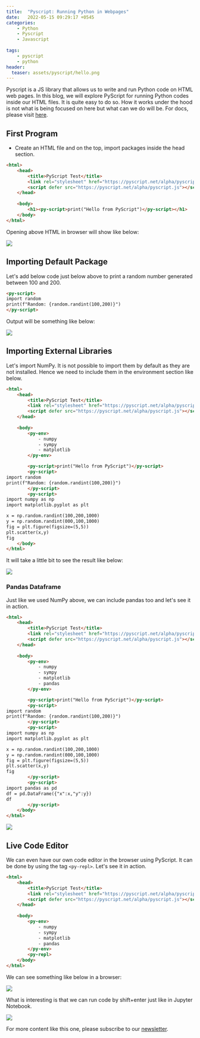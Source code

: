 ```yaml
---
title:  "Pyscript: Running Python in Webpages"
date:   2022-05-15 09:29:17 +0545
categories:
    - Python
    - Pyscript
    - Javascript
    
tags:
    - pyscript
    - python
header:
  teaser: assets/pyscript/hello.png
---
```


Pyscript is a JS library that allows us to write and run Python code on HTML web pages.  In this blog, we will explore PyScript for running Python codes inside our HTML files. It is quite easy to do so. How it works under the hood is not what is being focused on here but what can we do will be. For docs, please visit [here](https://github.com/pyscript/pyscript).

## First Program
* Create an HTML file and on the top, import packages inside the head section.
```html
<html>
    <head>
        <title>PyScript Test</title>
        <link rel="stylesheet" href="https://pyscript.net/alpha/pyscript.css" />
        <script defer src="https://pyscript.net/alpha/pyscript.js"></script> 
    </head>
    
    <body>
        <h1><py-script>print("Hello from PyScript")</py-script></h1>
    </body>
</html>
```

Opening above HTML in browser will show like below:

![]({{site.url}}/assets/pyscript/hello.png)

## Importing Default Package

Let's add below code just below above to print a random number generated between 100 and 200.

```html
<py-script>
import random
print(f"Random: {random.randint(100,200)}")
</py-script>
```

Output will be something like below:

![]({{site.url}}/assets/pyscript/random.png)

## Importing External Libraries
Let's import NumPy. It is not possible to import them by default as they are not installed. Hence we need to include them in the environment section like below.

```html
<html>
    <head>
        <title>PyScript Test</title>
        <link rel="stylesheet" href="https://pyscript.net/alpha/pyscript.css" />
        <script defer src="https://pyscript.net/alpha/pyscript.js"></script> 
    </head>
    
    <body>
        <py-env>
            - numpy
            - sympy
            - matplotlib
        </py-env>

        <py-script>print("Hello from PyScript")</py-script>
        <py-script>
import random
print(f"Random: {random.randint(100,200)}")
        </py-script>
        <py-script>
import numpy as np
import matplotlib.pyplot as plt

x = np.random.randint(100,200,1000)
y = np.random.randint(000,100,1000)
fig = plt.figure(figsize=(5,5))
plt.scatter(x,y)
fig
    </body>
</html>
```

It will take a little bit to see the result like below:

![]({{site.url}}/assets/pyscript/scatter.png)

### Pandas Dataframe
Just like we used NumPy above, we can include pandas too and let's see it in action.

```html
<html>
    <head>
        <title>PyScript Test</title>
        <link rel="stylesheet" href="https://pyscript.net/alpha/pyscript.css" />
        <script defer src="https://pyscript.net/alpha/pyscript.js"></script> 
    </head>
    
    <body>
        <py-env>
            - numpy
            - sympy
            - matplotlib
            - pandas
        </py-env>

        <py-script>print("Hello from PyScript")</py-script>
        <py-script>
import random
print(f"Random: {random.randint(100,200)}")
        </py-script>
        <py-script>
import numpy as np
import matplotlib.pyplot as plt

x = np.random.randint(100,200,1000)
y = np.random.randint(000,100,1000)
fig = plt.figure(figsize=(5,5))
plt.scatter(x,y)
fig
        </py-script>
        <py-script>
import pandas as pd
df = pd.DataFrame({"x":x,"y":y})
df
        </py-script>
    </body>
</html>
```

![]({{site.url}}/assets/pyscript/pandas.png)

## Live Code Editor
We can even have our own code editor in the browser using PyScript. It can be done by using the tag `<py-repl>`. Let's see it in action.

```html
<html>
    <head>
        <title>PyScript Test</title>
        <link rel="stylesheet" href="https://pyscript.net/alpha/pyscript.css" />
        <script defer src="https://pyscript.net/alpha/pyscript.js"></script> 
    </head>
    
    <body>
        <py-env>
            - numpy
            - sympy
            - matplotlib
            - pandas
        </py-env>
        <py-repl>
    </body>
</html>
```

We can see something like below in a browser:

![]({{site.url}}/assets/pyscript/repl.png)

What is interesting is that we can run code by shift+enter just like in Jupyter Notebook.

![]({{site.url}}/assets/pyscript/repl_hello.png)

For more content like this one, please subscribe to our [newsletter](https://dataqoil.com/newsletter/).